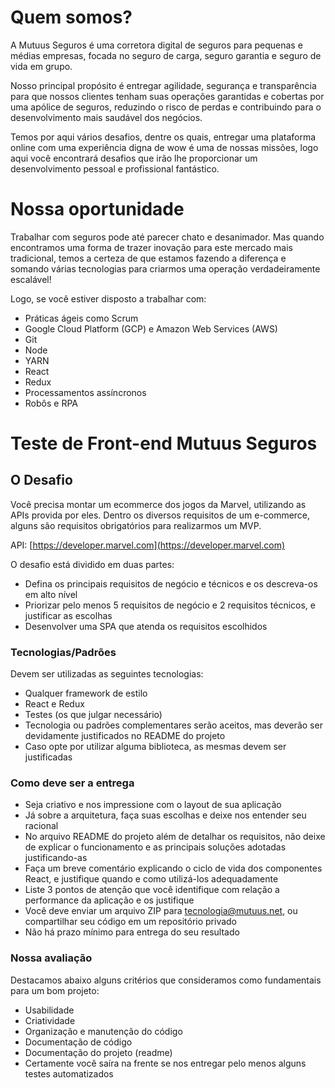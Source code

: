 # Quem somos?
A Mutuus Seguros é uma corretora digital de seguros para pequenas e médias empresas, focada no seguro de carga, seguro garantia e seguro de vida em grupo.

Nosso principal propósito é entregar agilidade, segurança e transparência para que nossos clientes tenham suas operações garantidas e cobertas por uma apólice de seguros, reduzindo o risco de perdas e contribuindo para o desenvolvimento mais saudável dos negócios.

Temos por aqui vários desafios, dentre os quais, entregar uma plataforma online com uma experiência digna de wow é uma de nossas missões, logo aqui você encontrará desafios que irão lhe proporcionar um desenvolvimento pessoal e profissional fantástico.

# Nossa oportunidade

Trabalhar com seguros pode até parecer chato e desanimador. Mas quando encontramos uma forma de trazer inovação para este mercado mais tradicional, temos a certeza de que estamos fazendo a diferença e somando várias tecnologias para criarmos uma operação verdadeiramente escalável! 

Logo, se você estiver disposto a trabalhar com:

* Práticas ágeis como Scrum
* Google Cloud Platform (GCP) e Amazon Web Services (AWS)
* Git
* Node
* YARN
* React
* Redux
* Processamentos assíncronos
* Robôs e RPA

# Teste de Front-end Mutuus Seguros

## O Desafio

Você precisa montar um ecommerce dos jogos da Marvel, utilizando as APIs provida por eles. Dentro os diversos requisitos de um e-commerce, alguns são requisitos obrigatórios para realizarmos um MVP.

API: [https://developer.marvel.com](https://developer.marvel.com)

O desafio está dividido em duas partes:

- Defina os principais requisitos de negócio e técnicos e os descreva-os em alto nível
- Priorizar pelo menos 5 requisitos de negócio e 2 requisitos técnicos, e justificar as escolhas
- Desenvolver uma SPA que atenda os requisitos escolhidos

### Tecnologias/Padrões

Devem ser utilizadas as seguintes tecnologias:

* Qualquer framework de estilo 
* React e Redux
* Testes (os que julgar necessário) 
* Tecnologia ou padrões complementares serão aceitos, mas deverão ser devidamente justificados no README do projeto
* Caso opte por utilizar alguma biblioteca, as mesmas devem ser justificadas

### Como deve ser a entrega

* Seja criativo e nos impressione com o layout de sua aplicação
* Já sobre a arquitetura, faça suas escolhas e deixe nos entender seu racional
* No arquivo README do projeto além de detalhar os requisitos, não deixe de explicar o funcionamento e as principais soluções adotadas justificando-as
* Faça um breve comentário explicando o ciclo de vida dos componentes React, e justifique quando e como utilizá-los adequadamente
* Liste 3 pontos de atenção que você identifique com relação a performance da aplicação e os justifique
* Você deve enviar um arquivo ZIP para tecnologia@mutuus.net, ou compartilhar seu código em um repositório privado
* Não há prazo mínimo para entrega do seu resultado

### Nossa avaliação

Destacamos abaixo alguns critérios que consideramos como fundamentais para um bom projeto:

* Usabilidade
* Criatividade
* Organização e manutenção do código
* Documentação de código
* Documentação do projeto (readme)
* Certamente você saíra na frente se nos entregar pelo menos alguns testes automatizados
